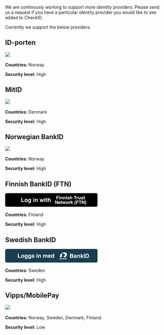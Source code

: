 We are continously working to support more identity providers. Please send us a request if you have a particular identity provider you would like to see added to CheckID.

Currently we support the below providers.

## ID-porten

<img src="../idporten_login_button.png" width="300"/>

**Countries:** Norway

**Security level:** High

## MitID

<img src="../mitid_login_button_DK.png" width="300"/>

**Countries:** Denmark

**Security level:** High

## Norwegian BankID

<img src="../bankid_login_button_NB.png" width="300"/>

**Countries:** Norway

**Security level:** High

## Finnish BankID (FTN)

![alt text](./FTN%20Buttons/ftn_login_button_en.png)

**Countries:** Finland

**Security level:** High

## Swedish BankID

![alt text](./Swedish%20BankID/se-bankid_login_button_se.png)

**Countries:** Sweden

**Security level:** High

## Vipps/MobilePay

<img src="../vipps_login_button_EN.png" width="300"/>

**Countries:** Norway, Sweden, Denmark, Finland

**Security level:** Low
